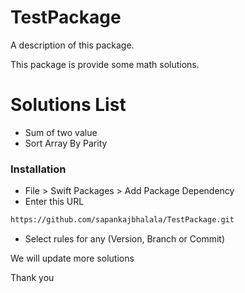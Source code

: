# TestPackage

A description of this package.

This package is provide some math solutions.

# Solutions List

- Sum of two value
- Sort Array By Parity

### Installation
* File > Swift Packages > Add Package Dependency
* Enter this URL
```sh
https://github.com/sapankajbhalala/TestPackage.git
```
* Select rules for any (Version, Branch or Commit)

We will update more solutions

Thank you
